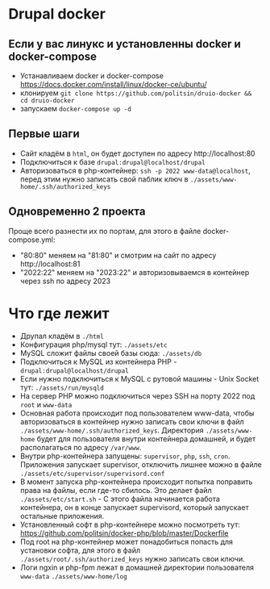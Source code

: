 # Drupal docker

## Если у вас линукс и установленны docker и docker-compose
 * Устанавливаем docker и docker-compose https://docs.docker.com/install/linux/docker-ce/ubuntu/
 * клонируем `git clone https://github.com/politsin/druio-docker && cd druio-docker`
 * запускаем `docker-compose up -d`

## Первые шаги
 * Сайт кладём в `html`, он будет доступен по адресу http://localhost:80
 * Подключиться к базе `drupal:drupal@localhost/drupal`
 * Авторизоваться в php-контейнер: `ssh -p 2022 www-data@localhost`, перед этим нужно записать свой паблик ключ в `./assets/www-home/.ssh/authorized_keys`
 
## Одновременно 2 проекта
Проще всего разнести их по портам, для этого в файле docker-compose.yml:
  * "80:80" меняем на "81:80" и смотрим на сайт по адресу http://localhost:81
  * "2022:22" меняем на "2023:22" и авторизовываемся в контейнер через ssh по адресу 2023

# Что где лежит
  * Друпал кладём в `./html`
  * Конфигурация php/mysql тут: `./assets/etc`
  * MySQL сложит файлы своей базы сюда: `./assets/db`
  * Подключиться к MySQL из контейнера PHP - `drupal:drupal@localhost/drupal`
  * Если нужно подключиться к MySQL с рутовой машины - Unix Socket тут: `./assets/run/mysqld`
  * На сервер PHP можно подключиться через SSH на порту 2022 под `root` и `www-data`
  * Основная работа происходит под пользователем www-data, чтобы авторизоваться в контейнер нужно записать свои ключи в файл `./assets/www-home/.ssh/authorized_keys`. Директория `./assets/www-home` будет для пользователя внутри контейнера домашней, и будет располагаться по адресу `/var/www`.
  * Внутри php-контейнера запущены: `supervisor`, `php`, `ssh`, `cron`. Приложения запускает supervisor, отключить лишнее можно в файле `./assets/etc/supervisor/supervisord.conf`
  * В момент запуска php-контейнера происходит попытка поправить права на файлы, если где-то сбилось. Это делает файл `./assets/etc/start.sh` - С этого файла начинается работа контейнера, он в конце запускает supervisord, который запускает остальные приложения.
  * Установленный софт в php-контейнере можно посмотреть тут: https://github.com/politsin/docker-php/blob/master/Dockerfile
  * Под root на php-контейнер может понадобиться попасть для установки софта, для этого в файл `./assets/root/.ssh/authorized_keys` нужно записать свои ключи.
  * Логи ngxin и php-fpm лежат в домашней директории пользователя `www-data` `./assets/www-home/log`

